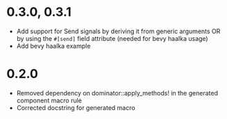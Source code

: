 # 0.3.0, 0.3.1
* Add support for Send signals by deriving it from generic arguments OR by using the `#[send]` field attribute (needed for bevy haalka usage) 
* Add bevy haalka example

# 0.2.0

* Removed dependency on dominator::apply_methods! in the generated component macro rule
* Corrected docstring for generated macro